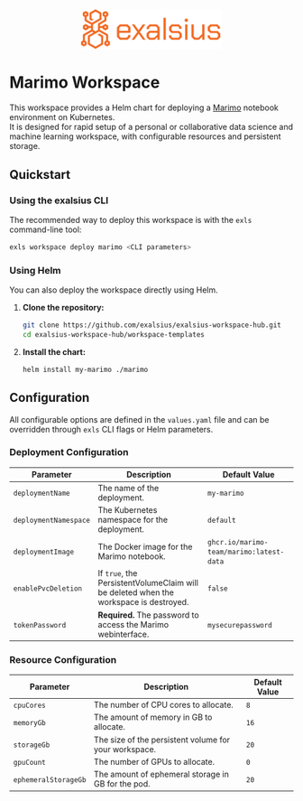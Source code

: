 <p align="center"><img src="../../docs/img/logo_banner.png" alt="exalsius banner" width="250"></p>

# Marimo Workspace

This workspace provides a Helm chart for deploying a [Marimo](https://marimo.io/) notebook environment on Kubernetes.  
It is designed for rapid setup of a personal or collaborative data science and machine learning workspace, with configurable resources and persistent storage.

## Quickstart

### Using the exalsius CLI

The recommended way to deploy this workspace is with the `exls` command-line tool:

```sh
exls workspace deploy marimo <CLI parameters>
````

### Using Helm

You can also deploy the workspace directly using Helm.

1. **Clone the repository:**

   ```sh
   git clone https://github.com/exalsius/exalsius-workspace-hub.git
   cd exalsius-workspace-hub/workspace-templates
   ```

2. **Install the chart:**

   ```sh
   helm install my-marimo ./marimo
   ```

## Configuration

All configurable options are defined in the `values.yaml` file and can be overridden through `exls` CLI flags or Helm parameters.

### Deployment Configuration

| Parameter             | Description                                                                           | Default Value                    |
| --------------------- | ------------------------------------------------------------------------------------- | -------------------------------- |
| `deploymentName`      | The name of the deployment.                                                           | `my-marimo`                      |
| `deploymentNamespace` | The Kubernetes namespace for the deployment.                                          | `default`                        |
| `deploymentImage`     | The Docker image for the Marimo notebook.                                             | `ghcr.io/marimo-team/marimo:latest-data` |
| `enablePvcDeletion`   | If `true`, the PersistentVolumeClaim will be deleted when the workspace is destroyed. | `false`                          |
| `tokenPassword`    | **Required.** The password to access the Marimo webinterface. | `mysecurepassword`                   |

### Resource Configuration

| Parameter            | Description                                           | Default Value |
| -------------------- | ----------------------------------------------------- | ------------- |
| `cpuCores`           | The number of CPU cores to allocate.                  | `8`           |
| `memoryGb`           | The amount of memory in GB to allocate.               | `16`          |
| `storageGb`          | The size of the persistent volume for your workspace. | `20`          |
| `gpuCount`           | The number of GPUs to allocate.                       | `0`           |
| `ephemeralStorageGb` | The amount of ephemeral storage in GB for the pod.    | `20`          |

